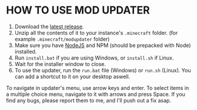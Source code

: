 # HOW TO USE MOD UPDATER
1. Download the [latest release](https://github.com/notlet/modupdater/releases).
2. Unzip all the contents of it to your instance's `.minecraft` folder. (for example `.minecraft/modupdater` folder)
3. Make sure you have [NodeJS](https://nodejs.org/en) and NPM (should be prepacked with Node) installed.
4. Run `install.bat` if you are using Windows, or `install.sh` if Linux.
5. Wait for the installer window to close.
6. To use the updater, run the `run.bat` file (Windows) or `run.sh` (Linux). You can add a shortcut to it on your desktop aswell.

To navigate in updater's menu, use arrow keys and enter. To select items in a multiple choice menu, navigate to it with arrows and press Space.
If you find any bugs, please report them to me, and I'll push out a fix asap.
